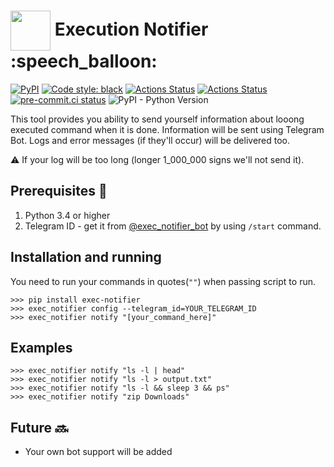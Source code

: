 <h1> <img align="center" width="64" height="64" src="https://habrastorage.org/webt/x8/jn/ao/x8jnaoprxwqpopluc_oldypk284.png"> Execution Notifier :speech_balloon: </h1>

[![PyPI](https://img.shields.io/pypi/v/exec-notifier)](https://pypi.org/project/exec-notifier/)
[![Code style: black](https://img.shields.io/badge/code%20style-black-000000.svg)](https://github.com/psf/black)
[![Actions Status](https://github.com/tikerlade/exec-notifier/workflows/Deploy%20Bot/badge.svg)](https://github.com/tikerlade/exec-notifier/actions/)
[![Actions Status](https://github.com/tikerlade/exec-notifier/workflows/Release%20to%20PyPI/badge.svg)](https://github.com/tikerlade/exec-notifier/actions/)
[![pre-commit.ci status](https://results.pre-commit.ci/badge/github/tikerlade/exec-notifier/master.svg)](https://results.pre-commit.ci/latest/github/tikerlade/exec-notifier/master)
![PyPI - Python Version](https://img.shields.io/pypi/pyversions/exec-notifier)

This tool provides you ability to send yourself information about looong executed command when it is done. Information will be sent using Telegram Bot. Logs and error messages (if they'll occur) will be delivered too.

:warning: If your log will be too long (longer 1_000_000 signs we'll not send it).

## Prerequisites :bookmark_tabs:

1. Python 3.4 or higher
2. Telegram ID - get it from [@exec_notifier_bot](https://telegram.me/exec_notifier_bot) by using `/start` command.

## Installation and running
You need to run your commands in quotes(`""`) when passing script to run.

```shell
>>> pip install exec-notifier
>>> exec_notifier config --telegram_id=YOUR_TELEGRAM_ID
>>> exec_notifier notify "[your_command_here]"
```

## Examples

[comment]: <> (<img src="https://lh3.googleusercontent.com/EQnYfVlArfCElfzqxlXRT8fbB-t5wzeLzJITBcjF7CqsGoN9YshEoswGx1YlOGaWwM9yY9eH4SyVGWzqo-QVV56oq_CKMnymdQ1J6t0UGFpswQmk_ZJc1QMFu9wi16dDUmF1N-jrqkG3zaeCDhKOL9ijMqwTalGW5jHI37e0MOeBnBsO3BkOlCxotwVZPJHrz1RWHYiXcCxnp14iApG1YFCa9Ak6rSeLGJXJlccSRkeg4tkvyXP32QaJzHvHiQygni8rTF0eDpaHxPDwgtbEjlp6Xgxw8I3Lr1kmEHl3TzqtEGkHiQQDM-k5m6ICnJ7c3bqGoMPsjLW0QF--IOEr_Dhj_BEr_a5GC1IOMq8y23WU31Pcd7irb3tsalqxg3ndOlBoyAUUoAIFduWFRb8FfYQGjITC3-WcvC_FMdAE45QKTaMvDzt8xG51YlDTtRn5dEDZ81k2_T13B4cd1QbBD5QRtCPGqhsz9TGPzJ8S16V11UQ4au677Qw8tjN4BPQNc2vUD1R-c6ulMzsENs8bp3dYRTYHaJZRFdNNLrdrqpbvLsMIAwoBKOhUmIEKo81gWcRMd3kv0ByTv3-mHa80LGMIibHKqcYe1DqUQpmu7At7URqqDqRjOv5ZaSxT7V28bq636cLsjuA82Tno4-cBJtvlSMT5mf0LX12-EwHze5jEYH_raJBmQo7XIoO-Zz8=w1080-h608-no?authuser=0">)

```shell
>>> exec_notifier notify "ls -l | head"
>>> exec_notifier notify "ls -l > output.txt"
>>> exec_notifier notify "ls -l && sleep 3 && ps"
>>> exec_notifier notify "zip Downloads"
```

## Future :soon:
* Your own bot support will be added
